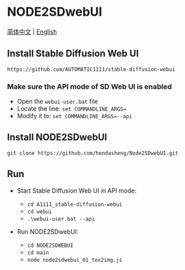 # NODE2SDwebUI

[简体中文](README.md) | [English](README_EN.md)

## Install Stable Diffusion Web UI  
`https://github.com/AUTOMATIC1111/stable-diffusion-webui`

### Make sure the API mode of SD Web UI is enabled  
- Open the `webui-user.bat` file  
- Locate the line: `set COMMANDLINE_ARGS=`  
- Modify it to: `set COMMANDLINE_ARGS=--api`

## Install NODE2SDwebUI  
`git clone https://github.com/hendasheng/Node2SDwebUI.git`

## Run  
- Start Stable Diffusion Web UI in API mode:  
    - `cd A1111_stable-diffusion-webui`  
    - `cd webui`  
    - `.\webui-user.bat --api`

- Run NODE2SDwebUI:  
    - `cd NODE2SDWEBUI`  
    - `cd main`  
    - `node node2sdwebui_01_tex2img.js`
